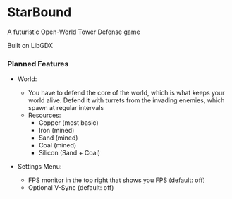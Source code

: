# StarBound
A futuristic Open-World Tower Defense game

Built on LibGDX

### Planned Features
- World:
  - You have to defend the core of the world, which is what keeps your world alive. Defend it with turrets from the invading enemies, which spawn at regular intervals
  - Resources:
    - Copper (most basic)
    - Iron (mined)
    - Sand (mined)
    - Coal (mined)
    - Silicon (Sand + Coal)

- Settings Menu:
  - FPS monitor in the top right that shows you FPS (default: off)
  - Optional V-Sync (default: off)
